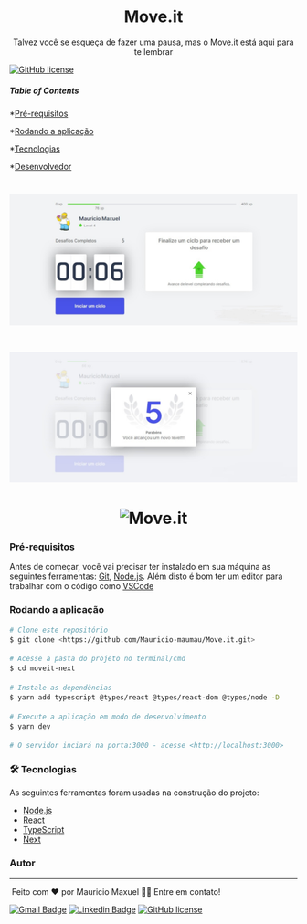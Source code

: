 <h1 align="center">Move.it</h1>
<p align="center">Talvez você se esqueça de fazer uma pausa, mas o Move.it está aqui para te lembrar</p>

<a href="https://github.com/Mauricio-maumau/Move.it/blob/main/LICENSE"><img alt="GitHub license" src="https://img.shields.io/github/license/Mauricio-maumau/Move.it"></a>

##### Table of Contents 

*[Pré-requisitos](#prerequisito) 

*[Rodando a aplicação](#rodandoaaplicacao)

*[Tecnologias](#tecnologias) 

*[Desenvolvedor](#desenvolvedor) 
   


<h1 align="center">
  <img alt="Move.it" title="#Move.it" src="./imagesScreen/imgMove.jpg" />
</h1>
<h1 align="center">
  <img alt="Move.it" title="#Move.it" src="./imagesScreen/imgMove1.jpg" />
</h1>
<h1 align="center">
  <img alt="Move.it" title="#Move.it" src="./imagesScreen/imgRevo3.jpg" />
</h1>


<a name="prerequisito"/>

### Pré-requisitos

Antes de começar, você vai precisar ter instalado em sua máquina as seguintes ferramentas:
[Git](https://git-scm.com), [Node.js](https://nodejs.org/en/). 
Além disto é bom ter um editor para trabalhar com o código como [VSCode](https://code.visualstudio.com/)

<a name="rodandoaaplicacao"/>

### Rodando a aplicação

```bash
# Clone este repositório
$ git clone <https://github.com/Mauricio-maumau/Move.it.git>

# Acesse a pasta do projeto no terminal/cmd
$ cd moveit-next

# Instale as dependências
$ yarn add typescript @types/react @types/react-dom @types/node -D

# Execute a aplicação em modo de desenvolvimento
$ yarn dev

# O servidor inciará na porta:3000 - acesse <http://localhost:3000>
```
<a name="tecnologias"/>

### 🛠 Tecnologias

As seguintes ferramentas foram usadas na construção do projeto:

- [Node.js](https://nodejs.org/en/)
- [React](https://pt-br.reactjs.org/)
- [TypeScript](https://www.typescriptlang.org/)
- [Next](https://nextjs.org/)


<a name="desenvolvedor"/>

### Autor
---

 <img style="border-radius: 50%;" src="https://avatars.githubusercontent.com/u/61602433?s=400&u=9b695e820a5bf0a05e9212f4bb428972a008e4d0&v=4" width="100px;" alt=""/>
Feito com ❤️ por Mauricio Maxuel 👋🏽 Entre em contato!

[![Gmail Badge](https://img.shields.io/badge/-mauricio.maxuelcr7@gmail.com-c14438?style=flat-square&logo=Gmail&logoColor=white&link=mailto:mauricio.maxuelcr7@gmail.com)](mailto:mauricio.maxuelcr7@gmail.com) [![Linkedin Badge](https://img.shields.io/badge/-Mauricio-blue?style=flat-square&logo=Linkedin&logoColor=white&link=https://www.linkedin.com/in/MauricioMaxuel/)](https://www.linkedin.com/in/MauricioMaxuel) <a href="https://github.com/Mauricio-maumau/Move.it/blob/main/LICENSE"><img alt="GitHub license" src="https://img.shields.io/github/license/Mauricio-maumau/Move.it"></a>
